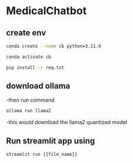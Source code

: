 # MedicalChatbot

## create env

```bash
conda create --name cb python=3.11.9
```

```bash
conda activate cb
```

```bash
pip install -r req.txt
```

## download ollama

-then run command

```bash
ollama run llama2
```
-this would download the llama2 quantized model

## Run streamlit app using

```bash
streamlit run {{file_name}}
```